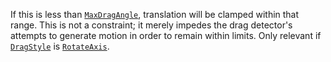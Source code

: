 If this is less than [`MaxDragAngle`](https://create.roblox.com/docs/reference/engine/classes/DragDetector#MaxDragAngle),
translation will be clamped within that range. This is not a constraint;
it merely impedes the drag detector's attempts to generate motion in order
to remain within limits. Only relevant if
[`DragStyle`](https://create.roblox.com/docs/reference/engine/classes/DragDetector#DragStyle) is
[`RotateAxis`](https://create.roblox.com/docs/reference/engine/enums/DragDetectorDragStyle).